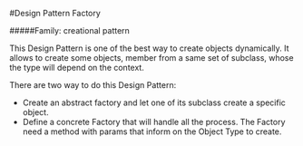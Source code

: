 #Design Pattern Factory

#####Family: creational pattern

This Design Pattern is one of the best way to create objects dynamically.
It allows to create some objects, member from a same set of subclass, whose the type will depend on the context.

There are two way to do this Design Pattern:
* Create an abstract factory and let one of its subclass create a specific object.
* Define a concrete Factory that will handle all the process. The Factory need a method with params that inform on the Object Type to create.


